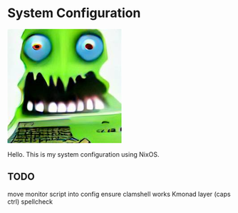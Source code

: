 # System Configuration

![monster computer](mc.jpeg)

Hello. This is my system configuration using NixOS.

## TODO

move monitor script into config
ensure clamshell works
Kmonad layer (caps ctrl)
spellcheck
